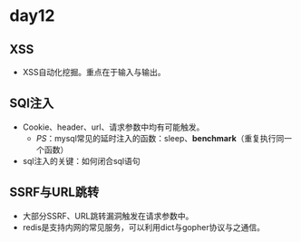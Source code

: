 # day12

## XSS

* XSS自动化挖掘。重点在于输入与输出。

## SQl注入

* Cookie、header、url、请求参数中均有可能触发。
  * _PS_：mysql常见的延时注入的函数：sleep、**benchmark**（重复执行同一个函数）
* sql注入的关键：如何闭合sql语句

## SSRF与URL跳转

* 大部分SSRF、URL跳转漏洞触发在请求参数中。
* redis是支持内网的常见服务，可以利用dict与gopher协议与之通信。
